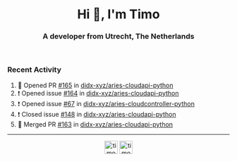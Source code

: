 <h1 align="center">Hi 👋, I'm Timo</h1>
<h3 align="center">A developer from Utrecht, The Netherlands</h3>
<br/>
<!-- https://github.com/rahuldkjain/github-profile-readme-generator --!>

<!--  <p align="left"><img src="https://github-readme-stats.vercel.app/api?username=timoglastra&show_icons=true&count_private=true&" alt="timoglastra" /></p> --!>

<!--
Github language stats
<p align="left"><img src="https://github-readme-stats.vercel.app/api/top-langs/?username=timoglastra&layout=compact" alt="timoglastra" /><p>
-->

<!-- Codestats language stats -->
<!-- <p align="left"><img src="https://codestats-readme.vercel.app/api/top-langs/?username=timoglastra&layout=compact&language_count=12" alt="timoglastra" /><p>    --!>
  
<h3>Recent Activity</h3>

<!--START_SECTION:activity-->
1. 💪 Opened PR [#165](https://github.com/didx-xyz/aries-cloudapi-python/pull/165) in [didx-xyz/aries-cloudapi-python](https://github.com/didx-xyz/aries-cloudapi-python)
2. ❗️ Opened issue [#164](https://github.com/didx-xyz/aries-cloudapi-python/issues/164) in [didx-xyz/aries-cloudapi-python](https://github.com/didx-xyz/aries-cloudapi-python)
3. ❗️ Opened issue [#67](https://github.com/didx-xyz/aries-cloudcontroller-python/issues/67) in [didx-xyz/aries-cloudcontroller-python](https://github.com/didx-xyz/aries-cloudcontroller-python)
4. ❗️ Closed issue [#148](https://github.com/didx-xyz/aries-cloudapi-python/issues/148) in [didx-xyz/aries-cloudapi-python](https://github.com/didx-xyz/aries-cloudapi-python)
5. 🎉 Merged PR [#163](https://github.com/didx-xyz/aries-cloudapi-python/pull/163) in [didx-xyz/aries-cloudapi-python](https://github.com/didx-xyz/aries-cloudapi-python)
<!--END_SECTION:activity-->

---

<p align="center">
<a href="https://twitter.com/timoglastra" target="blank"><img align="center" src="https://cdn.jsdelivr.net/npm/simple-icons@3.0.1/icons/twitter.svg" alt="timoglastra" height="30" width="30" /></a>
<a href="https://linkedin.com/in/timoglastra" target="blank"><img align="center" src="https://cdn.jsdelivr.net/npm/simple-icons@3.0.1/icons/linkedin.svg" alt="timoglastra" height="30" width="30" /></a>
</p>



